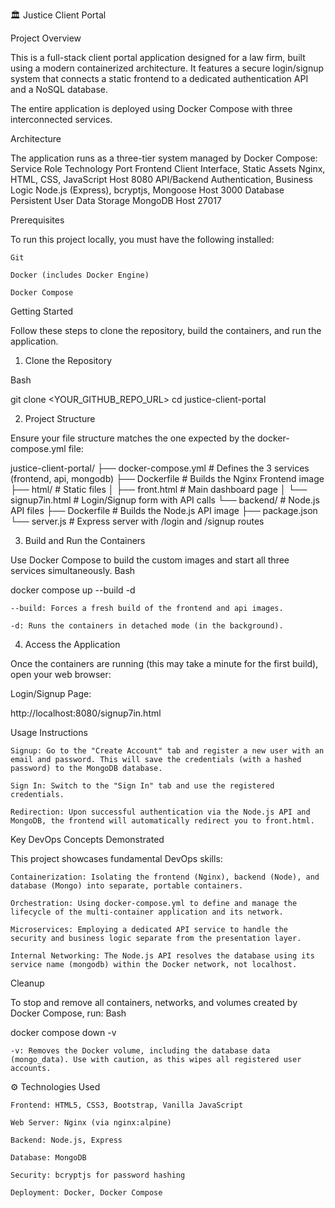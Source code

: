 🏛️ Justice Client Portal

Project Overview

This is a full-stack client portal application designed for a law firm, built using a modern containerized architecture. It features a secure login/signup system that connects a static frontend to a dedicated authentication API and a NoSQL database.

The entire application is deployed using Docker Compose with three interconnected services.

Architecture

The application runs as a three-tier system managed by Docker Compose:
Service	Role	Technology	Port
Frontend	Client Interface, Static Assets	Nginx, HTML, CSS, JavaScript	Host 8080
API/Backend	Authentication, Business Logic	Node.js (Express), bcryptjs, Mongoose	Host 3000
Database	Persistent User Data Storage	MongoDB	Host 27017

Prerequisites

To run this project locally, you must have the following installed:

    Git

    Docker (includes Docker Engine)

    Docker Compose

Getting Started

Follow these steps to clone the repository, build the containers, and run the application.

1. Clone the Repository

Bash

git clone <YOUR_GITHUB_REPO_URL>
cd justice-client-portal

2. Project Structure

Ensure your file structure matches the one expected by the docker-compose.yml file:

justice-client-portal/
├── docker-compose.yml          # Defines the 3 services (frontend, api, mongodb)
├── Dockerfile                  # Builds the Nginx Frontend image
├── html/                       # Static files
│   ├── front.html              # Main dashboard page
│   └── signup7in.html          # Login/Signup form with API calls
└── backend/                    # Node.js API files
    ├── Dockerfile              # Builds the Node.js API image
    ├── package.json
    └── server.js               # Express server with /login and /signup routes

3. Build and Run the Containers

Use Docker Compose to build the custom images and start all three services simultaneously.
Bash

docker compose up --build -d

    --build: Forces a fresh build of the frontend and api images.

    -d: Runs the containers in detached mode (in the background).

4. Access the Application

Once the containers are running (this may take a minute for the first build), open your web browser:

Login/Signup Page:

http://localhost:8080/signup7in.html

Usage Instructions

    Signup: Go to the "Create Account" tab and register a new user with an email and password. This will save the credentials (with a hashed password) to the MongoDB database.

    Sign In: Switch to the "Sign In" tab and use the registered credentials.

    Redirection: Upon successful authentication via the Node.js API and MongoDB, the frontend will automatically redirect you to front.html.

Key DevOps Concepts Demonstrated

This project showcases fundamental DevOps skills:

    Containerization: Isolating the frontend (Nginx), backend (Node), and database (Mongo) into separate, portable containers.

    Orchestration: Using docker-compose.yml to define and manage the lifecycle of the multi-container application and its network.

    Microservices: Employing a dedicated API service to handle the security and business logic separate from the presentation layer.

    Internal Networking: The Node.js API resolves the database using its service name (mongodb) within the Docker network, not localhost.

Cleanup

To stop and remove all containers, networks, and volumes created by Docker Compose, run:
Bash

docker compose down -v

    -v: Removes the Docker volume, including the database data (mongo_data). Use with caution, as this wipes all registered user accounts.

⚙️ Technologies Used

    Frontend: HTML5, CSS3, Bootstrap, Vanilla JavaScript

    Web Server: Nginx (via nginx:alpine)

    Backend: Node.js, Express

    Database: MongoDB

    Security: bcryptjs for password hashing

    Deployment: Docker, Docker Compose

